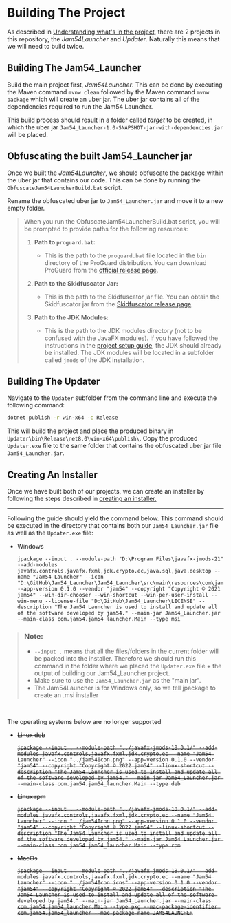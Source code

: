 # Building The Project
As described in [Understanding what's in the project](./WhatsInTheRepository.md), there are 2 projects in this repository, the *Jam54Launcher* and *Updater*. Naturally this means that we will need to build twice.

## Building The Jam54_Launcher
Build the main project first, *Jam54Launcher*. This can be done by executing the Maven command `mvnw clean` followed by the Maven command `mvnw package` which will create an uber jar. The uber jar contains all of the dependencies required to run the Jam54 Launcher.

This build process should result in a folder called *target* to be created, in which the uber jar `Jam54_Launcher-1.0-SNAPSHOT-jar-with-dependencies.jar` will be placed. 

## Obfuscating the built Jam54_Launcher jar
Once we built the *Jam54Launcher*, we should obfuscate the package within the uber jar that contains our code. This can be done by running the `ObfuscateJam54LauncherBuild.bat` script.

Rename the obfuscated uber jar to `Jam54_Launcher.jar` and move it to a new empty folder.

> When you run the ObfuscateJam54LauncherBuild.bat script, you will be prompted to provide paths for the following resources:
> 1. **Path to `proguard.bat`:**
>    - This is the path to the `proguard.bat` file located in the `bin` directory of the ProGuard distribution. You can download ProGuard from the [official release page](https://github.com/Guardsquare/proguard/releases/latest).
> 
> 2. **Path to the Skidfuscator Jar:**
>    - This is the path to the Skidfuscator jar file. You can obtain the Skidfuscator jar from the [Skidfuscator release page](https://github.com/skidfuscatordev/skidfuscator-java-obfuscator/releases/latest).
> 
> 3. **Path to the JDK Modules:**
>    - This is the path to the JDK modules directory (not to be confused with the JavaFX modules). If you have followed the instructions in the [project setup guide](./SettingUpTheProject.md), the JDK should already be installed. The JDK modules will be located in a subfolder called `jmods` of the JDK installation.

## Building The Updater
Navigate to the `Updater` subfolder from the command line and execute the following command:

```sh
dotnet publish -r win-x64 -c Release
```

This will build the project and place the produced binary in `Updater\bin\Release\net8.0\win-x64\publish\`. Copy the produced `Updater.exe` file to the same folder that contains the obfuscated uber jar file `Jam54_Launcher.jar`.

## Creating An Installer
Once we have built both of our projects, we can create an installer by following the steps described in [creating an installer.](./CreatingAnInstaller.md) 

---

Following the guide should yield the command below. This command should be executed in the directory that contains both our `Jam54_Launcher.jar` file as well as the `Updater.exe` file:
- Windows
    ```
    jpackage --input . --module-path "D:\Program Files\javafx-jmods-21" --add-modules javafx.controls,javafx.fxml,jdk.crypto.ec,java.sql,java.desktop --name "Jam54 Launcher" --icon "D:\GitHub\Jam54_Launcher\Jam54_Launcher\src\main\resources\com\jam54\jam54_launcher\img\jam54Icon.ico" --app-version 0.1.0 --vendor "jam54" --copyright "Copyright © 2021 jam54" --win-dir-chooser --win-shortcut --win-per-user-install --win-menu --license-file "D:\GitHub\Jam54_Launcher\LICENSE" --description "The Jam54 Launcher is used to install and update all of the software developed by jam54." --main-jar Jam54_Launcher.jar --main-class com.jam54.jam54_launcher.Main --type msi
    ```

> ### Note:
> - `--input .` means that all the files/folders in the current folder will be packed into the installer. Therefore we should run this command in the folder where we placed the `Updater.exe` file + the output of building our Jam54_Launcher project.
> - Make sure to use the `Jam54_Launcher.jar` as the "main jar".
> - The Jam54Launcher is for Windows only, so we tell jpackage to create an .msi installer


<br>

The operating systems below are no longer supported
- ~~Linux deb~~

    ~~```jpackage --input . --module-path "../javafx-jmods-18.0.1/" --add-modules javafx.controls,javafx.fxml,jdk.crypto.ec --name "Jam54 Launcher" --icon "../jam54Icon.png" --app-version 0.1.0 --vendor "jam54" --copyright "Copyright © 2022 jam54" --linux-shortcut --description "The Jam54 Launcher is used to install and update all of the software developed by jam54." --main-jar Jam54_Launcher.jar --main-class com.jam54.jam54_launcher.Main --type deb```~~

- ~~Linux rpm~~

    ~~```jpackage --input . --module-path "../javafx-jmods-18.0.1/" --add-modules javafx.controls,javafx.fxml,jdk.crypto.ec --name "Jam54 Launcher" --icon "../jam54Icon.png" --app-version 0.1.0 --vendor "jam54" --copyright "Copyright © 2022 jam54" --linux-shortcut --description "The Jam54 Launcher is used to install and update all of the software developed by jam54." --main-jar Jam54_Launcher.jar --main-class com.jam54.jam54_launcher.Main --type rpm```~~

- ~~MacOs~~

    ~~```jpackage --input . --module-path "../javafx-jmods-18.0.1/" --add-modules javafx.controls,javafx.fxml,jdk.crypto.ec --name "Jam54 Launcher" --icon "../jam54Icon.icns" --app-version 0.1.0 --vendor "jam54" --copyright "Copyright © 2022 jam54" --description "The Jam54 Launcher is used to install and update all of the software developed by jam54." --main-jar Jam54_Launcher.jar --main-class com.jam54.jam54_launcher.Main --type pkg --mac-package-identifier com.jam54.jam54_launcher --mac-package-name JAM54LAUNCHER```~~
